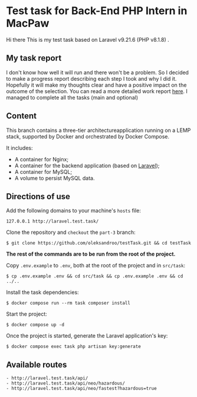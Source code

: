 # Test task for Back-End PHP Intern in MacPaw

Hi there
This is my test task based on Laravel v9.21.6 (PHP v8.1.8) . 

## My task report
I don't know how well it will run and there won't be a problem. So I decided to make a progress report describing each step I took and why I did it. Hopefully it will make my thoughts clear and have a positive impact on the outcome of the selection. You can read a more detailed work report [here](https://github.com/oleksandroo/testTask/blob/master/Test%20task%20report.pdf). I managed to complete all the tasks (main and optional)
## Content

This branch contains a three-tier architectureapplication running on a LEMP stack, supported by Docker and orchestrated by Docker Compose.

It includes:

* A container for Nginx;
* A container for the backend application (based on [Laravel](https://laravel.com/));
* A container for MySQL;
* A volume to persist MySQL data.

## Directions of use

Add the following domains to your machine's `hosts` file:

```
127.0.0.1 http://laravel.test.task/
```

Clone the repository and `checkout` the `part-3` branch:

```
$ git clone https://github.com/oleksandroo/testTask.git && cd testTask
```

**The rest of the commands are to be run from the root of the project.**

Copy `.env.example` to `.env`, both at the root of the project and in `src/task`:

```
$ cp .env.example .env && cd src/task && cp .env.example .env && cd ../..
```

Install the task dependencies:

```
$ docker compose run --rm task composer install
```

Start the project:

```
$ docker compose up -d
```

Once the project is started, generate the Laravel application's key:

```
$ docker compose exec task php artisan key:generate
```
## Available routes ##

```
- http://laravel.test.task/api/
- http://laravel.test.task/api/neo/hazardous/
- http://laravel.test.task/api/neo/fastest?hazardous=true
```
